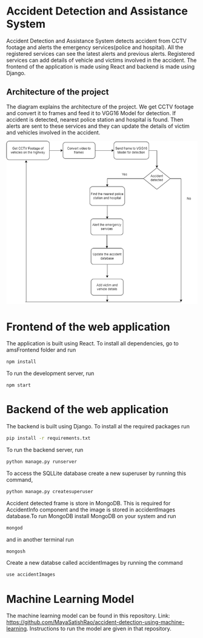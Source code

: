 # Accident Detection and Assistance System 

Accident Detection and Assistance System detects accident from CCTV footage and alerts the emergency services(police and hospital). All the registered services can see the latest alerts and previous alerts. Registered services can add details of vehicle and victims involved in the accident. The frontend of the application is made using React and backend is made using Django.

## Architecture of the project

The diagram explains the architecture of the project. We get CCTV footage and convert it to frames and feed it to VGG16 Model for detection. If accident is detected, nearest police station and hospital is found. Then alerts are sent to these services and they can update the details of victim and vehicles involved in the accident.

![Login](https://github.com/MayaSatishRao/Accident-Detection-and-Assistance-System/blob/master/project_architecture.png)

# Frontend of the web application

The application is built using React. To install all dependencies, go to amsFrontend folder and run
```bash 
npm install 
```
To run the development server, run 
```bash 
npm start 
```
# Backend of the web application

The backend is built using Django. To install al the required packages run 
```bash
pip install -r requirements.txt
```
To run the backend server, run
```bash
python manage.py runserver
```
To access the SQLLite database create a new superuser by running this command,
```bash
python manage.py createsuperuser
```
Accident detected frame is store in MongoDB. This is required for AccidentInfo component and the image is stored in accidentImages database.To run MongoDB install MongoDB on your system and run
```bash
mongod
```
and in another terminal run 
```bash
mongosh
```
Create a new databse called accidentImages by running the command
```bash
use accidentImages
```
# Machine Learning Model
The machine learning model can be found in this repository. Link: https://github.com/MayaSatishRao/accident-detection-using-machine-learning. Instructions to run the model are given in that repository.
